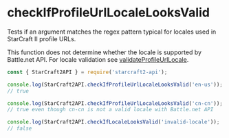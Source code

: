 # checkIfProfileUrlLocaleLooksValid

Tests if an argument matches the regex pattern typical for locales used in StarCraft II profile URLs.

This function does not determine whether the locale is supported by Battle.net API. For locale validation see [validateProfileUrlLocale](/docs/utils/validateProfileUrlLocale.md).

```js
const { StarCraft2API } = require('starcraft2-api');

console.log(StarCraft2API.checkIfProfileUrlLocaleLooksValid('en-us'));
// true

console.log(StarCraft2API.checkIfProfileUrlLocaleLooksValid('cn-cn'));
// true even though cn-cn is not a valid locale with Battle.net API

console.log(StarCraft2API.checkIfLocaleLooksValid('invalid-locale'));
// false


```